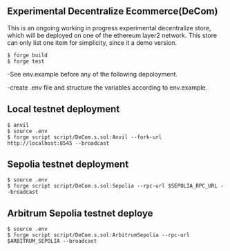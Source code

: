 ## Experimental Decentralize Ecommerce(DeCom)

This is an ongoing working in progress experimental decentralize store, which will be deployed on one of the ethereum layer2 network. This store can only list one item for simplicity, since it a demo version. 

```
$ forge build
$ forge test
```

-See env.example before any of the following depoloyment.

-create .env file and structure the variables according to env.example.

## Local testnet deployment

```
$ anvil
$ source .env
$ forge script script/DeCom.s.sol:Anvil --fork-url http://localhost:8545 --broadcast
```

## Sepolia testnet deployment

```
$ source .env
$ forge script script/DeCom.s.sol:Sepolia --rpc-url $SEPOLIA_RPC_URL --broadcast
```


## Arbitrum Sepolia testnet deploye

```
$ source .env
$ forge script script/DeCom.s.sol:ArbitrumSepolia --rpc-url $ARBITRUM_SEPOLIA --broadcast 
```







